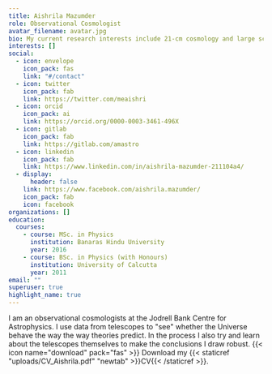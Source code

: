 ```yaml
---
title: Aishrila Mazumder
role: Observational Cosmologist
avatar_filename: avatar.jpg
bio: My current research interests include 21-cm cosmology and large scale structures in the Universe.
interests: []
social:
  - icon: envelope
    icon_pack: fas
    link: "#/contact"
  - icon: twitter
    icon_pack: fab
    link: https://twitter.com/meaishri
  - icon: orcid
    icon_pack: ai
    link: https://orcid.org/0000-0003-3461-496X
  - icon: gitlab
    icon_pack: fab
    link: https://gitlab.com/amastro
  - icon: linkedin
    icon_pack: fab
    link: https://www.linkedin.com/in/aishrila-mazumder-211104a4/
  - display:
      header: false
    link: https://www.facebook.com/aishrila.mazumder/
    icon_pack: fab
    icon: facebook
organizations: []
education:
  courses:
    - course: MSc. in Physics
      institution: Banaras Hindu University
      year: 2016
    - course: BSc. in Physics (with Honours)
      institution: University of Calcutta
      year: 2011
email: ""
superuser: true
highlight_name: true
---
```

I am an observational cosmologists at the Jodrell Bank Centre for Astrophysics. I use data from telescopes to "see" whether the Universe behave the way the way theories predict. In the process I also try and learn about the telescopes themselves to make the conclusions I draw robust.
{{< icon name="download" pack="fas" >}} Download my {{< staticref "uploads/CV_Aishrila.pdf" "newtab" >}}CV{{< /staticref >}}.
